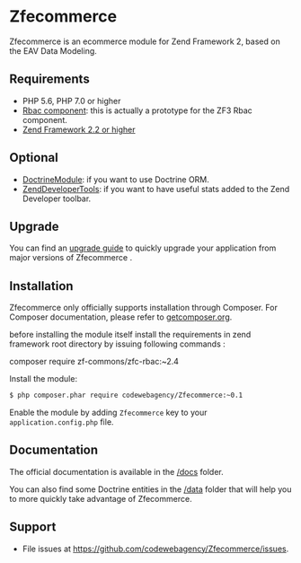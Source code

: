 # Zfecommerce

Zfecommerce is an ecommerce module for Zend Framework 2, based on the EAV Data Modeling.

## Requirements

- PHP 5.6, PHP 7.0 or higher
- [Rbac component](https://github.com/ZF-Commons/zfc-rbac): this is actually a prototype for the ZF3 Rbac component.
- [Zend Framework 2.2 or higher](http://www.github.com/zendframework/zf2)

## Optional

- [DoctrineModule](https://github.com/doctrine/DoctrineModule): if you want to use Doctrine ORM.
- [ZendDeveloperTools](https://github.com/zendframework/ZendDeveloperTools): if you want to have useful stats added to
the Zend Developer toolbar.

## Upgrade

You can find an [upgrade guide](UPGRADE.md) to quickly upgrade your application from major versions of Zfecommerce .

## Installation

Zfecommerce only officially supports installation through Composer. For Composer documentation, please refer to
[getcomposer.org](http://getcomposer.org/).

before installing the module itself install the requirements in zend framework root directory by issuing following commands :

composer require zf-commons/zfc-rbac:~2.4

Install the module:

```sh
$ php composer.phar require codewebagency/Zfecommerce:~0.1
```

Enable the module by adding `Zfecommerce` key to your `application.config.php` file.

## Documentation

The official documentation is available in the [/docs](/docs) folder.

You can also find some Doctrine entities in the [/data](/data) folder that will help you to more quickly take advantage
of Zfecommerce.

## Support

- File issues at https://github.com/codewebagency/Zfecommerce/issues.
